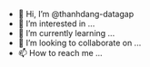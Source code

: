 - 👋 Hi, I’m @thanhdang-datagap
- 👀 I’m interested in ...
- 🌱 I’m currently learning ...
- 💞️ I’m looking to collaborate on ...
- 📫 How to reach me ...

<!---
thanhdang-datagap/thanhdang-datagap is a ✨ special ✨ repository because its `README.md` (this file) appears on your GitHub profile.
You can click the Preview link to take a look at your changes.
--->
